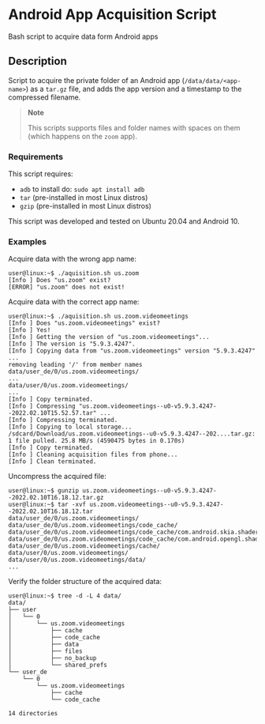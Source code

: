 # Android App Acquisition Script
Bash script to acquire data form Android apps

## Description
Script to acquire the private folder of an Android app (`/data/data/<app-name>`) as a `tar.gz` file, and adds the app version and a timestamp to the compressed filename. 

> **Note**
>
> This scripts supports files and folder names with spaces on them (which happens on the `zoom` app).


### Requirements

This script requires:
- `adb` to install do: `sudo apt install adb`
- `tar` (pre-installed in most Linux distros)
- `gzip` (pre-installed in most Linux distros)

This script was developed and tested on Ubuntu 20.04 and Android 10.


### Examples

Acquire data with the wrong app name:
```
user@linux:~$ ./aquisition.sh us.zoom
[Info ] Does "us.zoom" exist?
[ERROR] "us.zoom" does not exist!
```

Acquire data with the correct app name:
```
user@linux:~$ ./aquisition.sh us.zoom.videomeetings
[Info ] Does "us.zoom.videomeetings" exist?
[Info ] Yes!
[Info ] Getting the version of "us.zoom.videomeetings"...
[Info ] The version is "5.9.3.4247".
[Info ] Copying data from "us.zoom.videomeetings" version "5.9.3.4247" ...
removing leading '/' from member names
data/user_de/0/us.zoom.videomeetings/
...
data/user/0/us.zoom.videomeetings/
...
[Info ] Copy terminated.
[Info ] Compressing "us.zoom.videomeetings--u0-v5.9.3.4247--2022.02.10T15.52.57.tar" ...
[Info ] Compressing terminated.
[Info ] Copying to local storage...
/sdcard/Download/us.zoom.videomeetings--u0-v5.9.3.4247--202....tar.gz: 1 file pulled. 25.8 MB/s (4590475 bytes in 0.170s)
[Info ] Copy terminated.
[Info ] Cleaning acquisition files from phone...
[Info ] Clean terminated.
```

Uncompress the acquired file:
```
user@linux:~$ gunzip us.zoom.videomeetings--u0-v5.9.3.4247--2022.02.10T16.18.12.tar.gz
user@linux:~$ tar -xvf us.zoom.videomeetings--u0-v5.9.3.4247--2022.02.10T16.18.12.tar
data/user_de/0/us.zoom.videomeetings/
data/user_de/0/us.zoom.videomeetings/code_cache/
data/user_de/0/us.zoom.videomeetings/code_cache/com.android.skia.shaders_cache
data/user_de/0/us.zoom.videomeetings/code_cache/com.android.opengl.shaders_cache
data/user_de/0/us.zoom.videomeetings/cache/
data/user/0/us.zoom.videomeetings/
data/user/0/us.zoom.videomeetings/data/
...
```

Verify the folder structure of the acquired data:
```
user@linux:~$ tree -d -L 4 data/
data/
├── user
│   └── 0
│       └── us.zoom.videomeetings
│           ├── cache
│           ├── code_cache
│           ├── data
│           ├── files
│           ├── no_backup
│           └── shared_prefs
└── user_de
    └── 0
        └── us.zoom.videomeetings
            ├── cache
            └── code_cache

14 directories
```

